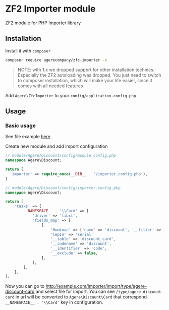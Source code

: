 # ZF2 Importer module
ZF2 module for PHP Importer library

## Installation

Install it with ``composer``
```sh
composer require agerecompany/zfc-importer -o
```

> NOTE: with 1.x we dropped support for other installation technics. Especially the ZF2 autoloading was dropped. You just need to switch to composer installation, which will make your life easier, since it comes with all needed features

Add `Agere\ZfcImporter` to your `config/application.config.php`

## Usage
### Basic usage
See file example [here](https://github.com/agerecompany/php-importer/blob/dev/README.md#example-import-file).

Create new module and add import configuration
```php
// module/Agere/Discount/config/module.config.php
namespace Agere\Discount;

return [
  'importer' => require_once(__DIR__ . '/importer.config.php'),
]
```

```php
// module/Agere/Discount/config/importer.config.php
namespace Agere\Discount;

return [
    'tasks' => [
        __NAMESPACE__ . '\\Card' => [
            'driver' => 'libxl',
            'fields_map' => [
                [
                    'Номінал' => ['name' => 'discount', '__filter' => ['percentToInt']],
                    'Серія' => 'serial'
                    '__table' => 'discount_card',
                    '__codename' => 'discount',
                    '__identifier' => 'code',
                    '__exclude' => false,
                ],
            ],
        ],
    ],
];
```

Now you can go to http://example.com/importer/import/type/agere-discount-card and select file for import.
You can see ```/type/agere-discount-card``` in url will be converted to ```Agere\Discount\Card```  that correspond ```__NAMESPACE__ . '\\Card'``` key in configuration.
